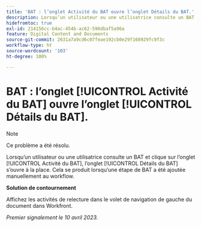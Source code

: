 ```yaml
---
title: 'BAT : l’onglet Activité du BAT ouvre l’onglet Détails du BAT.'
description: Lorsqu’un utilisateur ou une utilisatrice consulte un BAT et clique sur l’onglet Activité du BAT, l’onglet Détails du BAT s’ouvre à la place. Cela se produit lorsqu’une étape de BAT a été ajoutée manuellement au workflow.
hidefromtoc: true
exl-id: 214156cc-b4ac-454b-ac62-596dbaf5a96a
feature: Digital Content and Documents
source-git-commit: 2631a7a9cd6c07feae192cb0e29f168929fc9f3c
workflow-type: ht
source-wordcount: '103'
ht-degree: 100%

---
```


# BAT : l’onglet [!UICONTROL Activité du BAT] ouvre l’onglet [!UICONTROL Détails du BAT].

<!--This article is on WF and WFP TOCs-->

<!--Valid issue, live for workaround-->

>[!NOTE]
>
>Ce problème a été résolu.

Lorsqu’un utilisateur ou une utilisatrice consulte un BAT et clique sur l’onglet [!UICONTROL Activité du BAT], l’onglet [!UICONTROL Détails du BAT] s’ouvre à la place. Cela se produit lorsqu’une étape de BAT a été ajoutée manuellement au workflow.

**Solution de contournement**

Affichez les activités de relecture dans le volet de navigation de gauche du document dans Workfront.

_Premier signalement le 10 avril 2023._

